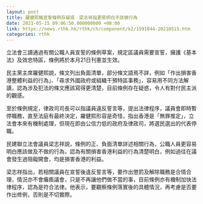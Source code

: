 ```yaml
---
layout: post
title: 羅健熙稱宣誓條例存疑惑　梁志祥指更易明白不該做行為
date: 2021-05-15 09:06:50.000000000 +08:00
link: https://news.rthk.hk/rthk/ch/component/k2/1591044-20210515.htm
categories: rthk
---
```


立法會三讀通過有關公職人員宣誓的條例草案，規定區議員需要宣誓，擁護《基本法》及效忠特區，條例將於本月21日刊憲並生效。

民主黨主席羅健熙說，條文列出負面清單，部分條文語焉不詳，例如「作出損害香港整體利益的行為」、「尋求外國政府或組織干預特區事務」，容易用不同方法解讀，認為涉及犯法的條文應該寫得更清楚，目前條例存在疑惑，令人有對付民主派的觀感。

至於條例規定，律政司司長可以指議員違反誓言等，提出法律程序，議員會即時暫停職務，直至法庭有最終決定，羅健熙形容是奇怪，指出香港是「無罪推定」，立法會本來有機制處理，但現在即由公信力低的政府及律政司，將選民選出的代表停職。

民建聯立法會議員梁志祥說，條例的正、負面清單詳述相關行為，公職人員更容易明白應該做及不做的行為，認為有關損害香港利益的行為清楚明白，例如過往在議會發生過阻礙開會，均是損害香港的利益。

梁志祥指出，若相關議員在宣誓後違反誓言等，要作出懲罰及解除職務是合情合理，情況亦不會癱瘓議會，只是不再讓他們做不當的事，目前條例亦有機制加快法律程序，認為是符合法律。他表示，要觀察條例落實後的具體情況，再考慮是否要作出修例，否則是不切實際。
